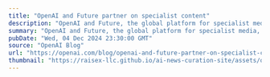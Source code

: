 ```yaml
---
title: "OpenAI and Future partner on specialist content"
description: "OpenAI and Future, the global platform for specialist media, have today announced a strategic partnership to bring content from Future’s 200 plus media brands to OpenAI’s users."
summary: "OpenAI and Future, the global platform for specialist media, have today announced a strategic partnership to bring content from Future’s 200 plus media brands to OpenAI’s users."
pubDate: "Wed, 04 Dec 2024 23:30:00 GMT"
source: "OpenAI Blog"
url: "https://openai.com/blog/openai-and-future-partner-on-specialist-content"
thumbnail: "https://raisex-llc.github.io/ai-news-curation-site/assets/openai_logo.png"
---
```


